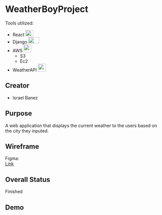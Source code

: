 # WeatherBoyProject
Tools utilized: 
- React <img src="https://upload.wikimedia.org/wikipedia/commons/thumb/a/a7/React-icon.svg/1150px-React-icon.svg.png" width="25" height="20" >
- Django <img src="https://static-00.iconduck.com/assets.00/django-icon-1606x2048-lwmw1z73.png" width="35" height="20" >
- AWS <img src="https://vscjava.gallerycdn.vsassets.io/extensions/vscjava/vscode-spring-boot-dashboard/0.13.2023072200/1689984300042/Microsoft.VisualStudio.Services.Icons.Default" width="25" height="25" >
    - S3
    - Ec2
- WeatherAPI <img src="https://cdn-icons-png.flaticon.com/512/5968/5968313.png" width="25" height="25" >


## Creator
- Israel Banez

## Purpose
A web application that displays the current weather to the users based on the city they inputed.
## Wireframe
Figma: </br>
[Link](https://www.figma.com/design/lmGGlEE58VU6ecZbO5TSdB/WeatherBoy?node-id=5-28&t=BGJK75J4LwBuUzLK-1)

## Overall Status
Finished

## Demo

